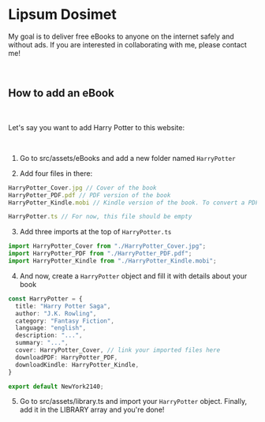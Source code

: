 # Lipsum Dosimet

My goal is to deliver free eBooks to anyone on the internet safely and without ads. 
If you are interested in collaborating with me, please contact me!

<br>

## How to add an eBook

<br>

Let's say you want to add Harry Potter to this website:

<br>

1. Go to src/assets/eBooks and add a new folder named `HarryPotter`

2. Add four files in there:

```ts
HarryPotter_Cover.jpg // Cover of the book
HarryPotter_PDF.pdf // PDF version of the book
HarryPotter_Kindle.mobi // Kindle version of the book. To convert a PDF file to MOBI, head to https://cloudconvert.com

HarryPotter.ts // For now, this file should be empty
```

3. Add three imports at the top of `HarryPotter.ts`

```ts
import HarryPotter_Cover from "./HarryPotter_Cover.jpg";
import HarryPotter_PDF from "./HarryPotter_PDF.pdf";
import HarryPotter_Kindle from "./HarryPotter_Kindle.mobi";
```

4. And now, create a `HarryPotter` object and fill it with details about your book

```ts
const HarryPotter = {
  title: "Harry Potter Saga",
  author: "J.K. Rowling",
  category: "Fantasy Fiction",
  language: "english",
  description: "...",
  summary: "...",
  cover: HarryPotter_Cover, // link your imported files here
  downloadPDF: HarryPotter_PDF,
  downloadKindle: HarryPotter_Kindle,
}

export default NewYork2140;
```

5. Go to src/assets/library.ts and import your `HarryPotter` object. Finally, add it in the LIBRARY array and you're done!